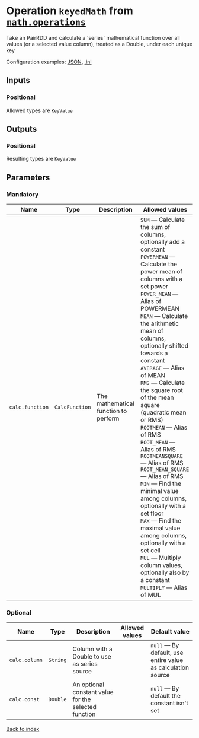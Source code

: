 
# Operation `keyedMath` from [`math.operations`](../package/math.operations.md)

Take an PairRDD and calculate a 'series' mathematical function over all values (or a selected value column), treated as a Double, under each unique key

Configuration examples: [JSON](../operation/keyedMath/example.json), [.ini](../operation/keyedMath/example.ini)

## Inputs

### Positional

Allowed types are `KeyValue`



## Outputs

### Positional

Resulting types are `KeyValue`


## Parameters

### Mandatory

Name | Type | Description | Allowed values
--- | --- | --- | ---
`calc.function` | `CalcFunction` | The mathematical function to perform |  `SUM` — Calculate the sum of columns, optionally add a constant<br> `POWERMEAN` — Calculate the power mean of columns with a set power<br> `POWER_MEAN` — Alias of POWERMEAN<br> `MEAN` — Calculate the arithmetic mean of columns, optionally shifted towards a constant<br> `AVERAGE` — Alias of MEAN<br> `RMS` — Calculate the square root of the mean square (quadratic mean or RMS)<br> `ROOTMEAN` — Alias of RMS<br> `ROOT_MEAN` — Alias of RMS<br> `ROOTMEANSQUARE` — Alias of RMS<br> `ROOT_MEAN_SQUARE` — Alias of RMS<br> `MIN` — Find the minimal value among columns, optionally with a set floor<br> `MAX` — Find the maximal value among columns, optionally with a set ceil<br> `MUL` — Multiply column values, optionally also by a constant<br> `MULTIPLY` — Alias of MUL

### Optional

Name | Type | Description | Allowed values | Default value
--- | --- | --- | --- | ---
`calc.column` | `String` | Column with a Double to use as series source |  | `null` — By default, use entire value as calculation source
`calc.const` | `Double` | An optional constant value for the selected function |  | `null` — By default the constant isn't set


[Back to index](../index.md)
